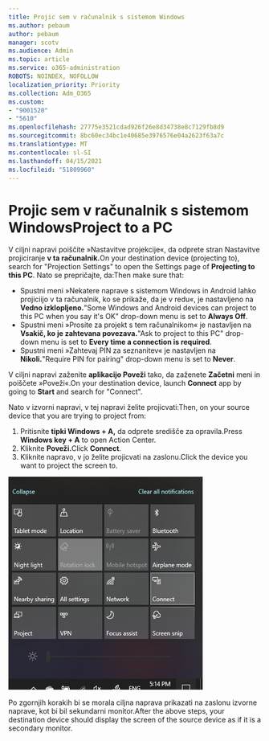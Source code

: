```yaml
---
title: Projic sem v računalnik s sistemom Windows
ms.author: pebaum
author: pebaum
manager: scotv
ms.audience: Admin
ms.topic: article
ms.service: o365-administration
ROBOTS: NOINDEX, NOFOLLOW
localization_priority: Priority
ms.collection: Adm_O365
ms.custom:
- "9001520"
- "5610"
ms.openlocfilehash: 27775e3521cdad926f26e8d34738e8c7129fb8d9
ms.sourcegitcommit: 8bc60ec34bc1e40685e3976576e04a2623f63a7c
ms.translationtype: MT
ms.contentlocale: sl-SI
ms.lasthandoff: 04/15/2021
ms.locfileid: "51809960"
---
```

# <a name="project-to-a-pc"></a><span data-ttu-id="5f4e7-102">Projic sem v računalnik s sistemom Windows</span><span class="sxs-lookup"><span data-stu-id="5f4e7-102">Project to a PC</span></span>

<span data-ttu-id="5f4e7-103">V ciljni napravi poiščite »Nastavitve projekcije«, da odprete stran Nastavitve projiciranje **v ta računalnik.**</span><span class="sxs-lookup"><span data-stu-id="5f4e7-103">On your destination device (projecting to), search for "Projection Settings" to open the Settings page of **Projecting to this PC**.</span></span> <span data-ttu-id="5f4e7-104">Nato se prepričajte, da:</span><span class="sxs-lookup"><span data-stu-id="5f4e7-104">Then make sure that:</span></span>
- <span data-ttu-id="5f4e7-105">Spustni meni »Nekatere naprave s sistemom Windows in Android lahko projiciijo v ta računalnik, ko se prikaže, da je v redu«, je nastavljeno na **Vedno izklopljeno.**</span><span class="sxs-lookup"><span data-stu-id="5f4e7-105">"Some Windows and Android devices can project to this PC when you say it's OK" drop-down menu is set to **Always Off**.</span></span>
- <span data-ttu-id="5f4e7-106">Spustni meni »Prosite za projekt s tem računalnikom« je nastavljen na **Vsakič, ko je zahtevana povezava.**</span><span class="sxs-lookup"><span data-stu-id="5f4e7-106">"Ask to project to this PC" drop-down menu is set to **Every time a connection is required**.</span></span>
- <span data-ttu-id="5f4e7-107">Spustni meni »Zahtevaj PIN za seznanitev« je nastavljen na **Nikoli.**</span><span class="sxs-lookup"><span data-stu-id="5f4e7-107">"Require PIN for pairing" drop-down menu is set to **Never**.</span></span>

<span data-ttu-id="5f4e7-108">V ciljni napravi zaženite **aplikacijo Poveži** tako, da zaženete **Začetni** meni in poiščete »Poveži«.</span><span class="sxs-lookup"><span data-stu-id="5f4e7-108">On your destination device, launch **Connect** app by going to **Start** and search for "Connect".</span></span>

<span data-ttu-id="5f4e7-109">Nato v izvorni napravi, v tej napravi želite projicvati:</span><span class="sxs-lookup"><span data-stu-id="5f4e7-109">Then, on your source device that you are trying to project from:</span></span>

1. <span data-ttu-id="5f4e7-110">Pritisnite **tipki Windows + A,** da odprete središče za opravila.</span><span class="sxs-lookup"><span data-stu-id="5f4e7-110">Press **Windows key + A** to open Action Center.</span></span>
2. <span data-ttu-id="5f4e7-111">Kliknite **Poveži.**</span><span class="sxs-lookup"><span data-stu-id="5f4e7-111">Click **Connect**.</span></span>
3. <span data-ttu-id="5f4e7-112">Kliknite napravo, v jo želite projicvati na zaslonu.</span><span class="sxs-lookup"><span data-stu-id="5f4e7-112">Click the device you want to project the screen to.</span></span>

![Projic sem v računalnik s sistemom Windows](media/project-to-a-pc.png)

<span data-ttu-id="5f4e7-114">Po zgornjih korakih bi se morala ciljna naprava prikazati na zaslonu izvorne naprave, kot bi bil sekundarni monitor.</span><span class="sxs-lookup"><span data-stu-id="5f4e7-114">After the above steps, your destination device should display the screen of the source device as if it is a secondary monitor.</span></span>
